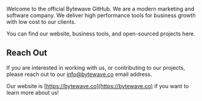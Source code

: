 

Welcome to the official Bytewave GitHub. We are a modern marketing and software company. We deliver high performance tools for business growth with low cost to our clients.

You can find our website, business tools, and open-sourced projects here.

## Reach Out

If you are interested in working with us, or contributing to our projects, please reach out to our [info@bytewave.co](mailto:info@bytewave.co) email address.

Our website is [https://bytewave.co](https://bytewave.co) if you want to learn more about us!

